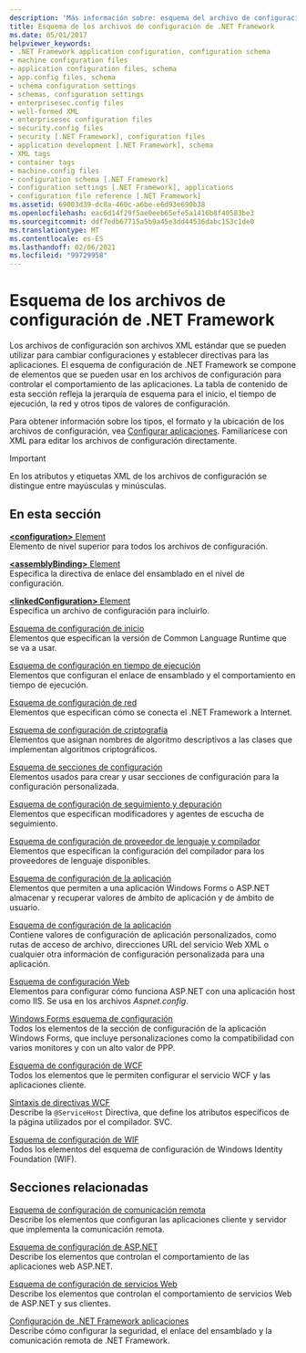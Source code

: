```yaml
---
description: 'Más información sobre: esquema del archivo de configuración para el .NET Framework'
title: Esquema de los archivos de configuración de .NET Framework
ms.date: 05/01/2017
helpviewer_keywords:
- .NET Framework application configuration, configuration schema
- machine configuration files
- application configuration files, schema
- app.config files, schema
- schema configuration settings
- schemas, configuration settings
- enterprisesec.config files
- well-formed XML
- enterprisesec configuration files
- security.config files
- security [.NET Framework], configuration files
- application development [.NET Framework], schema
- XML tags
- container tags
- machine.config files
- configuration schema [.NET Framework]
- configuration settings [.NET Framework], applications
- configuration file reference [.NET Framework]
ms.assetid: 69003d39-dc8a-460c-a6be-e6d93e690b38
ms.openlocfilehash: eac6d14f29f5ae0eeb65efe5a1416b8f40583be3
ms.sourcegitcommit: ddf7edb67715a5b9a45e3dd44536dabc153c1de0
ms.translationtype: MT
ms.contentlocale: es-ES
ms.lasthandoff: 02/06/2021
ms.locfileid: "99729958"
---
```

# <a name="configuration-file-schema-for-the-net-framework"></a>Esquema de los archivos de configuración de .NET Framework

Los archivos de configuración son archivos XML estándar que se pueden utilizar para cambiar configuraciones y establecer directivas para las aplicaciones. El esquema de configuración de .NET Framework se compone de elementos que se pueden usar en los archivos de configuración para controlar el comportamiento de las aplicaciones. La tabla de contenido de esta sección refleja la jerarquía de esquema para el inicio, el tiempo de ejecución, la red y otros tipos de valores de configuración.

Para obtener información sobre los tipos, el formato y la ubicación de los archivos de configuración, vea [Configurar aplicaciones](../index.md). Familiarícese con XML para editar los archivos de configuración directamente.

> [!IMPORTANT]
> En los atributos y etiquetas XML de los archivos de configuración se distingue entre mayúsculas y minúsculas.

## <a name="in-this-section"></a>En esta sección

[**\<configuration>** Element](configuration-element.md)\
Elemento de nivel superior para todos los archivos de configuración.

[**\<assemblyBinding>** Element](assemblybinding-element-for-configuration.md)\
Especifica la directiva de enlace del ensamblado en el nivel de configuración.

[**\<linkedConfiguration>** Element](linkedconfiguration-element.md)\
Especifica un archivo de configuración para incluirlo.

[Esquema de configuración de inicio](./startup/index.md)\
Elementos que especifican la versión de Common Language Runtime que se va a usar.

[Esquema de configuración en tiempo de ejecución](./runtime/index.md)\
Elementos que configuran el enlace de ensamblado y el comportamiento en tiempo de ejecución.

[Esquema de configuración de red](./network/index.md)\
Elementos que especifican cómo se conecta el .NET Framework a Internet.

[Esquema de configuración de criptografía](./cryptography/index.md)\
Elementos que asignan nombres de algoritmo descriptivos a las clases que implementan algoritmos criptográficos.

[Esquema de secciones de configuración](configuration-sections-schema.md)\
Elementos usados para crear y usar secciones de configuración para la configuración personalizada.

[Esquema de configuración de seguimiento y depuración](./trace-debug/index.md)\
Elementos que especifican modificadores y agentes de escucha de seguimiento.

[Esquema de configuración de proveedor de lenguaje y compilador](./compiler/index.md)\
Elementos que especifican la configuración del compilador para los proveedores de lenguaje disponibles.

[Esquema de configuración de la aplicación](application-settings-schema.md)\
Elementos que permiten a una aplicación Windows Forms o ASP.NET almacenar y recuperar valores de ámbito de aplicación y de ámbito de usuario.

[Esquema de configuración de la aplicación](./appsettings/index.md)\
Contiene valores de configuración de aplicación personalizados, como rutas de acceso de archivo, direcciones URL del servicio Web XML o cualquier otra información de configuración personalizada para una aplicación.

[Esquema de configuración Web](./web/index.md)\
Elementos para configurar cómo funciona ASP.NET con una aplicación host como IIS. Se usa en los archivos *Aspnet.config*.

[Windows Forms esquema de configuración](winforms/index.md)\
Todos los elementos de la sección de configuración de la aplicación Windows Forms, que incluye personalizaciones como la compatibilidad con varios monitores y con un alto valor de PPP.

[Esquema de configuración de WCF](./wcf/index.md)\
Todos los elementos que le permiten configurar el servicio WCF y las aplicaciones cliente.

[Sintaxis de directivas WCF](./wcf-directive/index.md)\
Describe la `@ServiceHost` Directiva, que define los atributos específicos de la página utilizados por el compilador. SVC.

[Esquema de configuración de WIF](windows-identity-foundation/index.md)\
Todos los elementos del esquema de configuración de Windows Identity Foundation (WIF).

## <a name="related-sections"></a>Secciones relacionadas

[Esquema de configuración de comunicación remota](/previous-versions/dotnet/netframework-4.0/z415cf9a(v=vs.100))\
Describe los elementos que configuran las aplicaciones cliente y servidor que implementa la comunicación remota.

[Esquema de configuración de ASP.NET](/previous-versions/dotnet/netframework-4.0/b5ysx397(v=vs.100))\
Describe los elementos que controlan el comportamiento de las aplicaciones web ASP.NET.

[Esquema de configuración de servicios Web](/previous-versions/dotnet/netframework-4.0/cctwteet(v=vs.100))\
Describe los elementos que controlan el comportamiento de servicios Web de ASP.NET y sus clientes.

[Configuración de .NET Framework aplicaciones](/previous-versions/dotnet/netframework-4.0/kza1yk3a(v=vs.100))\
Describe cómo configurar la seguridad, el enlace del ensamblado y la comunicación remota de .NET Framework.
